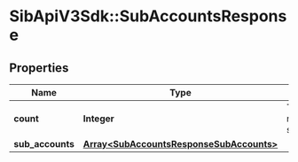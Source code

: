 # SibApiV3Sdk::SubAccountsResponse

## Properties
Name | Type | Description | Notes
------------ | ------------- | ------------- | -------------
**count** | **Integer** | Total number of subaccounts | [optional] 
**sub_accounts** | [**Array&lt;SubAccountsResponseSubAccounts&gt;**](SubAccountsResponseSubAccounts.md) |  | [optional] 


